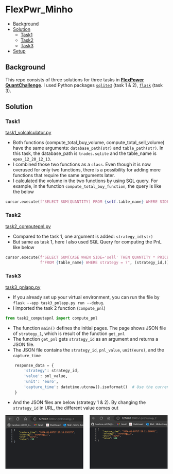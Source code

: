 # FlexPwr_Minho

* [Background](#Background)
* [Solution](#Solution)
  * [Task1](#Task1)
  * [Task2](#Task2)
  * [Task3](#Task3)
* [Setup](#Setup)

## Background
This repo consists of three solutions for three tasks in [**FlexPower QuantChallenge**](https://github.com/FlexPwr/QuantChallenge). I used Python packages [`sqlite3`](https://docs.python.org/3/library/sqlite3.html) (task 1 & 2), [`flask`](https://flask.palletsprojects.com/en/3.0.x/) (task 3). 

## Solution

### Task1 
[task1_volcalculator.py](task1_volcalculator.py)
* Both functions (compute_total_buy_volume, compute_total_sell_volume) have the same arguments: `database_path(str)` and `table_path(str)`. In this task, the database_path is `trades.sqlite` and the table_name is `epex_12_20_12_13`.   
* I combined those two functions as a `class`. Even though it is now overused for only two functions, there is a possibility for adding more functions that require the same arguments later. 
* I calculated the volume in the two functions by using SQL query. For example, in the function `compute_total_buy_function`, the query is like the below
```python
cursor.execute(f"SELECT SUM(QUANTITY) FROM {self.table_name} WHERE SIDE ='buy' ")
```

### Task2 
[task2_computepnl.py](task2_computepnl.py)
* Compared to the task 1, one argument is added: `strategy_id(str)` 
* But same as task 1, here I also used SQL Query for computing the PnL like below 
```python
cursor.execute(f"SELECT SUM(CASE WHEN SIDE='sell' THEN QUANTITY * PRICE ELSE -QUANTITY * PRICE END)"
               f"FROM {table_name} WHERE strategy = ?", (strategy_id,))
```

### Task3 
[task3_pnlapp.py](task3_pnlapp.py)

* If you already set up your virtual environment, you can run the file by `flask --app task3_pnlapp.py run --debug`. 
* I imported the task 2 function (`compute_pnl`)
```python
from task2_computepnl import compute_pnl
```
* The function `main()` defines the initial pages. The page shows JSON file of `strategy_1`, which is result of the function `get_pnl`
* The function `get_pnl` gets `strategy_id` as an argument and returns a JSON file.
* The JSON file contains the `strategy_id`, `pnl_value`, `unit(euro)`, and the `capture_time`

```python
    response_data = {
        'strategy': strategy_id,
        'value': pnl_value,
        'unit': 'euro',
        'capture_time': datetime.utcnow().isoformat()  # Use the current time
    }
```
*  And the JSON files are below (strategy 1 & 2). By changing the `strategy_id` in URL, the different value comes out

<div style="display: flex; justify-content: space-between;">
    <img src="pics/strategy_1.png" alt="strategy_1" style="width: 48%;"/>
    <img src="pics/strategy_2.png" alt="strategy_2" style="width: 48%;"/>
</div>


